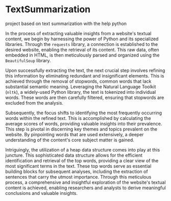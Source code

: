 # TextSummarization
project based on text summarization with the help python

In the process of extracting valuable insights from a website's textual content, we begin by harnessing the power of Python and its specialized libraries. Through the `requests` library, a connection is established to the desired website, enabling the retrieval of its content. This raw data, often embedded in HTML, is then meticulously parsed and organized using the `BeautifulSoup` library. 

Upon successfully extracting the text, the next crucial step involves refining this information by eliminating redundant and insignificant elements. This is achieved through the removal of stopwords, common words that lack substantial semantic meaning. Leveraging the Natural Language Toolkit (`nltk`), a widely-used Python library, the text is tokenized into individual words. These words are then carefully filtered, ensuring that stopwords are excluded from the analysis. 

Subsequently, the focus shifts to identifying the most frequently occurring words within the refined text. This is accomplished by calculating the average scores of words, providing valuable insights into their prevalence. This step is pivotal in discerning key themes and topics prevalent on the website. By pinpointing words that are used extensively, a deeper understanding of the content's core subject matter is gained. 

Intriguingly, the utilization of a heap data structure comes into play at this juncture. This sophisticated data structure allows for the efficient identification and retrieval of the top words, providing a clear view of the most significant terms in the text. These top words serve as essential building blocks for subsequent analyses, including the extraction of sentences that carry the utmost importance. Through this meticulous process, a comprehensive and insightful exploration of the website's textual content is achieved, enabling researchers and analysts to derive meaningful conclusions and valuable insights.
